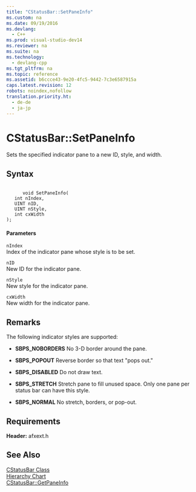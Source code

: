 ```yaml
---
title: "CStatusBar::SetPaneInfo"
ms.custom: na
ms.date: 09/19/2016
ms.devlang: 
  - C++
ms.prod: visual-studio-dev14
ms.reviewer: na
ms.suite: na
ms.technology: 
  - devlang-cpp
ms.tgt_pltfrm: na
ms.topic: reference
ms.assetid: b6ccce43-9e20-4fc5-9442-7c3e6587915a
caps.latest.revision: 12
robots: noindex,nofollow
translation.priority.ht: 
  - de-de
  - ja-jp
---
```

# CStatusBar::SetPaneInfo
Sets the specified indicator pane to a new ID, style, and width.  
  
## Syntax  
  
```  
  
      void SetPaneInfo(  
   int nIndex,  
   UINT nID,  
   UINT nStyle,  
   int cxWidth   
);  
```  
  
#### Parameters  
 `nIndex`  
 Index of the indicator pane whose style is to be set.  
  
 `nID`  
 New ID for the indicator pane.  
  
 `nStyle`  
 New style for the indicator pane.  
  
 `cxWidth`  
 New width for the indicator pane.  
  
## Remarks  
 The following indicator styles are supported:  
  
-   **SBPS_NOBORDERS** No 3-D border around the pane.  
  
-   **SBPS_POPOUT** Reverse border so that text "pops out."  
  
-   **SBPS_DISABLED** Do not draw text.  
  
-   **SBPS_STRETCH** Stretch pane to fill unused space. Only one pane per status bar can have this style.  
  
-   **SBPS_NORMAL** No stretch, borders, or pop-out.  
  
## Requirements  
 **Header:** afxext.h  
  
## See Also  
 [CStatusBar Class](../vs140/CStatusBar-Class.md)   
 [Hierarchy Chart](../vs140/Hierarchy-Chart.md)   
 [CStatusBar::GetPaneInfo](../vs140/CStatusBar--GetPaneInfo.md)